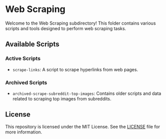 # Web Scraping

Welcome to the Web Scraping subdirectory! This folder contains various scripts and tools designed to perform web scraping tasks.

## Available Scripts

### Active Scripts

- `scrape-links`: A script to scrape hyperlinks from web pages.

### Archived Scripts

- `archived-scrape-subreddit-top-images`: Contains older scripts and data related to scraping top images from subreddits.

## License

This repository is licensed under the MIT License. See the [LICENSE](LICENSE) file for more information.

